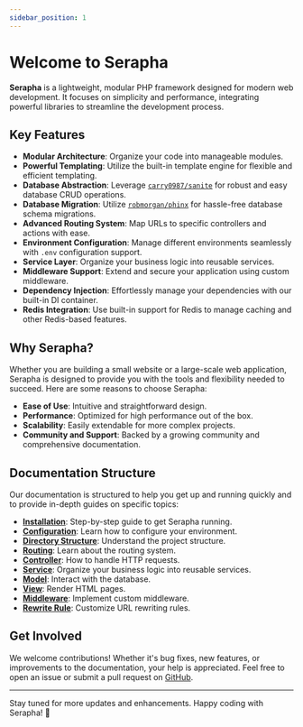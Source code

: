 ```yaml
---
sidebar_position: 1
---
```


# Welcome to Serapha

**Serapha** is a lightweight, modular PHP framework designed for modern web development. It focuses on simplicity and performance, integrating powerful libraries to streamline the development process.

## Key Features

- **Modular Architecture**: Organize your code into manageable modules.
- **Powerful Templating**: Utilize the built-in template engine for flexible and efficient templating.
- **Database Abstraction**: Leverage [`carry0987/sanite`](https://github.com/carry0987/Sanite) for robust and easy database CRUD operations.
- **Database Migration**: Utilize [`robmorgan/phinx`](https://github.com/cakephp/phinx) for hassle-free database schema migrations.
- **Advanced Routing System**: Map URLs to specific controllers and actions with ease.
- **Environment Configuration**: Manage different environments seamlessly with `.env` configuration support.
- **Service Layer**: Organize your business logic into reusable services.
- **Middleware Support**: Extend and secure your application using custom middleware.
- **Dependency Injection**: Effortlessly manage your dependencies with our built-in DI container.
- **Redis Integration**: Use built-in support for Redis to manage caching and other Redis-based features.

## Why Serapha?

Whether you are building a small website or a large-scale web application, Serapha is designed to provide you with the tools and flexibility needed to succeed. Here are some reasons to choose Serapha:

- **Ease of Use**: Intuitive and straightforward design.
- **Performance**: Optimized for high performance out of the box.
- **Scalability**: Easily extendable for more complex projects.
- **Community and Support**: Backed by a growing community and comprehensive documentation.

## Documentation Structure

Our documentation is structured to help you get up and running quickly and to provide in-depth guides on specific topics:

- **[Installation](./getting-started/installation)**: Step-by-step guide to get Serapha running.
- **[Configuration](./getting-started/configuration)**: Learn how to configure your environment.
- **[Directory Structure](./getting-started/directory-structure)**: Understand the project structure.
- **[Routing](./guides/routing)**: Learn about the routing system.
- **[Controller](./guides/controller)**: How to handle HTTP requests.
- **[Service](./guides/service)**: Organize your business logic into reusable services.
- **[Model](./guides/model)**: Interact with the database.
- **[View](./guides/view)**: Render HTML pages.
- **[Middleware](./guides/middleware)**: Implement custom middleware.
- **[Rewrite Rule](./guides/rewrite-rule)**: Customize URL rewriting rules.

## Get Involved

We welcome contributions! Whether it's bug fixes, new features, or improvements to the documentation, your help is appreciated. Feel free to open an issue or submit a pull request on [GitHub](https://github.com/SeraphaLab/Serapha).

---

Stay tuned for more updates and enhancements. Happy coding with Serapha! 🚀
